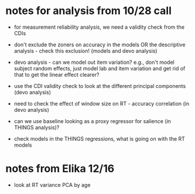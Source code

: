 # notes for analysis from 10/28 call

- for measurement reliability analysis, we need a validity check from the CDIs
- don't exclude the zoners on accuracy in the models OR the descriptive analysis - check this exclusion! (models and devo analysis)
- devo analysis - can we model out item variation? e.g., don't model subject random effects, just model lab and item variation and get rid of that to get the linear effect clearer?

- use the CDI validity check to look at the different principal components (devo analysis)
- need to check the effect of window size on RT - accuracy correlation (in devo analysis)
- can we use baseline looking as a proxy regressor for salience (in THINGS analysis)?
- check models in the THINGS regressions, what is going on with the RT models




# notes from Elika 12/16
- look at RT variance PCA by age